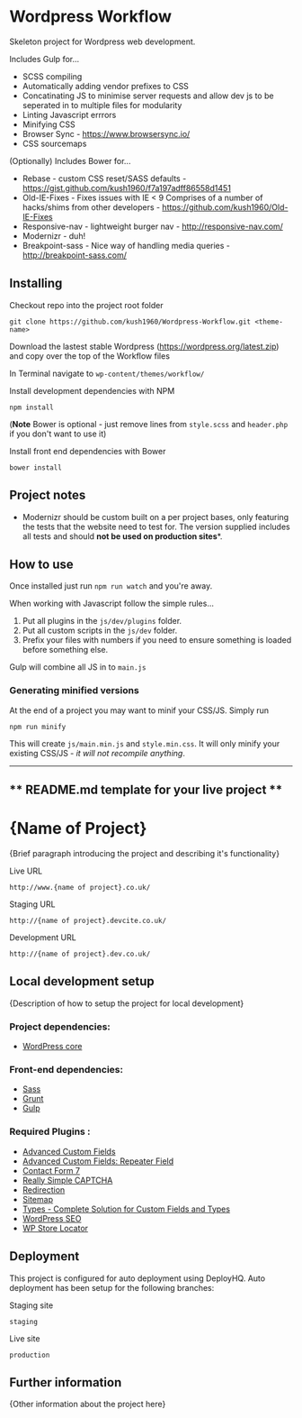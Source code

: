 # Wordpress Workflow

Skeleton project for Wordpress web development.

Includes Gulp for...

* SCSS compiling
* Automatically adding vendor prefixes to CSS
* Concatinating JS to minimise server requests and allow dev js to be seperated in to multiple files for modularity 
* Linting Javascript errrors
* Minifying CSS
* Browser Sync - https://www.browsersync.io/
* CSS sourcemaps

(Optionally) Includes Bower for...

* Rebase - custom CSS reset/SASS defaults - https://gist.github.com/kush1960/f7a197adff86558d1451
* Old-IE-Fixes - Fixes issues with IE < 9 Comprises of a number of hacks/shims from other developers - https://github.com/kush1960/Old-IE-Fixes
* Responsive-nav - lightweight burger nav - http://responsive-nav.com/
* Modernizr - duh!
* Breakpoint-sass - Nice way of handling media queries - http://breakpoint-sass.com/


## Installing

Checkout repo into the project root folder
```
git clone https://github.com/kush1960/Wordpress-Workflow.git <theme-name>
```
Download the lastest stable Wordpress (https://wordpress.org/latest.zip) and copy over the top of the Workflow files

In Terminal navigate to `wp-content/themes/workflow/`

Install development dependencies with NPM
```
npm install
```
(**Note** Bower is optional - just remove lines from `style.scss` and `header.php` if you don't want to use it)

Install front end dependencies with Bower 
```
bower install
```


## Project notes

* Modernizr should be custom built on a per project bases, only featuring the tests that the website need to test for. The version supplied includes all tests and should **not be used on production sites***.


## How to use

Once installed just run `npm run watch` and you're away.

When working with Javascript follow the simple rules...

1. Put all plugins in the `js/dev/plugins` folder.
2. Put all custom scripts in the `js/dev` folder.
3. Prefix your files with numbers if you need to ensure something is loaded before something else.

Gulp will combine all JS in to `main.js` 

### Generating minified versions

At the end of a project you may want to minif your CSS/JS. Simply run
```
npm run minify
```
This will create `js/main.min.js` and `style.min.css`. It will only minify your existing CSS/JS - *it will not recompile anything*. 






-----------------------------------------

** README.md template for your live project **
-----------------------------------------



# {Name of Project} #


{Brief paragraph introducing the project and describing it's functionality}


Live URL 
```
http://www.{name of project}.co.uk/
```


Staging URL
```
http://{name of project}.devcite.co.uk/
```


Development URL
```
http://{name of project}.dev.co.uk/
```


## Local development setup ##


{Description of how to setup the project for local development}


### Project dependencies: 
+ [WordPress core](https://en-gb.wordpress.org/)


### Front-end dependencies: 


+ [Sass](http://sass-lang.com/)
+ [Grunt](http://gruntjs.com/)
+ [Gulp](http://gulpjs.com/)


### Required Plugins : 


+ [Advanced Custom Fields](https://en-gb.wordpress.org/plugins/advanced-custom-fields/)
+ [Advanced Custom Fields: Repeater Field](https://www.advancedcustomfields.com/add-ons/repeater-field/)
+ [Contact Form 7](https://wordpress.org/plugins/contact-form-7/)
+ [Really Simple CAPTCHA](https://wordpress.org/plugins/really-simple-captcha/)
+ [Redirection](https://wordpress.org/plugins/redirection/)
+ [Sitemap](https://wordpress.org/plugins/sitemap/)
+ [Types - Complete Solution for Custom Fields and Types](https://wp-types.com/)
+ [WordPress SEO](https://wordpress.org/plugins/wordpress-seo/)
+ [WP Store Locator](https://wordpress.org/plugins/wp-store-locator/)




## Deployment ##


This project is configured for auto deployment using DeployHQ. Auto deployment has been setup for the following branches:


Staging site
```
staging
```


Live site
```
production
```


## Further information ##


{Other information about the project here}
